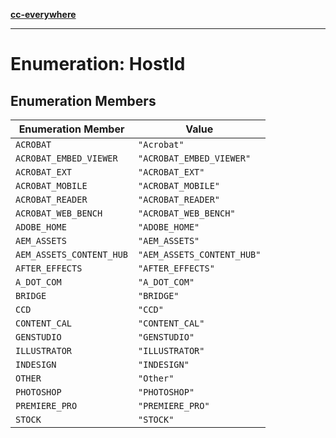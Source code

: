 [**cc-everywhere**](../../../../../index.md)

***

# Enumeration: HostId

## Enumeration Members

| Enumeration Member | Value |
| ------ | ------ |
| `ACROBAT` | `"Acrobat"` |
| `ACROBAT_EMBED_VIEWER` | `"ACROBAT_EMBED_VIEWER"` |
| `ACROBAT_EXT` | `"ACROBAT_EXT"` |
| `ACROBAT_MOBILE` | `"ACROBAT_MOBILE"` |
| `ACROBAT_READER` | `"ACROBAT_READER"` |
| `ACROBAT_WEB_BENCH` | `"ACROBAT_WEB_BENCH"` |
| `ADOBE_HOME` | `"ADOBE_HOME"` |
| `AEM_ASSETS` | `"AEM_ASSETS"` |
| `AEM_ASSETS_CONTENT_HUB` | `"AEM_ASSETS_CONTENT_HUB"` |
| `AFTER_EFFECTS` | `"AFTER_EFFECTS"` |
| `A_DOT_COM` | `"A_DOT_COM"` |
| `BRIDGE` | `"BRIDGE"` |
| `CCD` | `"CCD"` |
| `CONTENT_CAL` | `"CONTENT_CAL"` |
| `GENSTUDIO` | `"GENSTUDIO"` |
| `ILLUSTRATOR` | `"ILLUSTRATOR"` |
| `INDESIGN` | `"INDESIGN"` |
| `OTHER` | `"Other"` |
| `PHOTOSHOP` | `"PHOTOSHOP"` |
| `PREMIERE_PRO` | `"PREMIERE_PRO"` |
| `STOCK` | `"STOCK"` |
